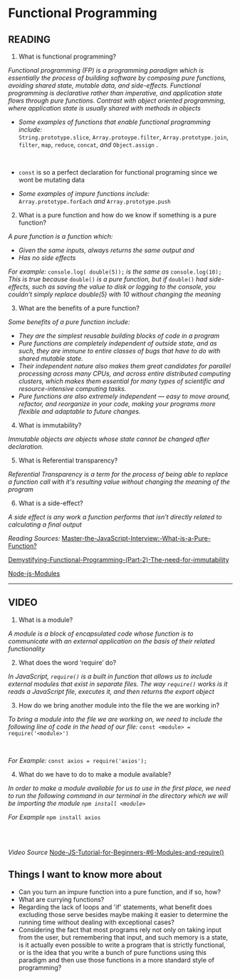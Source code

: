 
# Functional Programming 


## READING 
1. What is functional programming?

*Functional programming (FP) is a programming paradigm which is essentially the process of building software by composing pure functions, avoiding shared state, mutable data, and side-effects. Functional programming is declarative rather than imperative, and application state flows through pure functions. Contrast with object oriented programming, where application state is usually shared with methods in objects*
* *Some examples of functions that enable functional programming include:* <br />
`String.prototype.slice`, `Array.protoype.filter`, `Array.prototype.join`, `filter`, `map`, `reduce`, `concat`, *and* `Object.assign` .
<br />

* `const` is so a perfect declaration for functional programing since we wont be mutating data

* *Some examples of impure functions include:* <br />
`Array.prototype.forEach` *and* `Array.prototype.push`

2. What is a pure function and how do we know if something is a pure function?

*A pure function is a function which:*
* *Given the same inputs, always returns the same output and*
* *Has no side effects* 

*For example:* 
`console.log( double(5));` *is the same as* `console.log(10);`
*This is true because* `double()` *is a pure function, but if* `double()` *had side-effects, such as saving the value to disk or logging to the console, you couldn’t simply replace double(5) with 10 without changing the meaning*

3. What are the benefits of a pure function?

*Some benefits of a pure function include:*
* *They are the simplest reusable building blocks of code in a program*
* *Pure functions are completely independent of outside state, and as such, they are immune to entire classes of bugs that have to do with shared mutable state.*
* *Their independent nature also makes them great candidates for parallel processing across many CPUs, and across entire distributed computing clusters, which makes them essential for many types of scientific and resource-intensive computing tasks.*
* *Pure functions are also extremely independent — easy to move around, refactor, and reorganize in your code, making your programs more flexible and adaptable to future changes.*


4. What is immutability?

 *Immutable objects are objects whose state cannot be changed after declaration.*

5. What is Referential transparency?

*Referential Transparency is a term for the process of being able to replace a function call with it's resulting value without changing the meaning of the program*

6. What is a side-effect?

*A side effect is any work a function performs that isn’t directly related to calculating a final output*

*Reading Sources:*
[Master-the-JavaScript-Interview:-What-is-a-Pure-Function?](https://medium.com/javascript-scene/master-the-javascript-interview-what-is-a-pure-function-d1c076bec976)

[Demystifying-Functional-Programming-(Part-2)-The-need-for-immutability](https://medium.com/walmartglobaltech/demystifying-functional-programming-part-2-the-need-for-immutability-4f5c16ae2c9a)

[Node-js-Modules](https://www.geeksforgeeks.org/node-js-modules/)


----------------------------------------------------------------------------------

## VIDEO

1. What is a module?

*A module is a block of encapsulated code whose function is to communicate with an external application on the basis of their related functionality*
    
2. What does the word ‘require’ do?

*In JavaScript, `require()` is a built in function that allows us to include external modules that exist in separate files. The way `require()` works is it reads a JavaScript file, executes it, and then returns the export object*


3. How do we bring another module into the file the we are working in?

*To bring a module into the file we are working on, we need to include the following line of code in the head of our file:* `const <module> = require('<module>')`

<br />

*For Example:*  `const axios = require('axios');` 

  
4. What do we have to do to make a module available?

*In order to make a module available for us to use in the first place, we need to run the following command in our terminal in the directory which we will be importing the module `npm install <module>`*
 <br />

 *For Example* `npm install axios`

 <br />
 <br />


*Video Source*
[Node-JS-Tutorial-for-Beginners-#6-Modules-and-require()](https://www.youtube.com/watch?v=xHLd36QoS4k)

## Things I want to know more about

* Can you turn an impure function into a pure function, and if so, how?
* What are currying functions?
* Regarding the lack of loops and 'if' statements, what benefit does excluding those serve besides maybe making it easier to determine the running time without dealing with exceptional cases?
* Considering the fact that most programs rely not only on taking input from the user, but remembering that input, and such memory is a state, is it actually even possible to write a program that is strictly functional, or is the idea that you write a bunch of pure functions using this paradigm and then use those functions in a more standard style of programming?